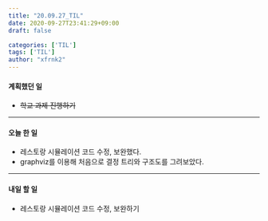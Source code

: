 ```yaml
---
title: "20.09.27_TIL"
date: 2020-09-27T23:41:29+09:00
draft: false

categories: ['TIL']
tags: ['TIL']
author: "xfrnk2"
---
```

#### 계획했던 일
+ ~~학교 과제 진행하기~~
---
#### 오늘 한 일
+ 레스토랑 시뮬레이션 코드 수정, 보완했다.
+ graphviz를 이용해 처음으로 결정 트리와 구조도를 그려보았다.
---   
#### 내일 할 일 
+ 레스토랑 시뮬레이션 코드 수정, 보완하기